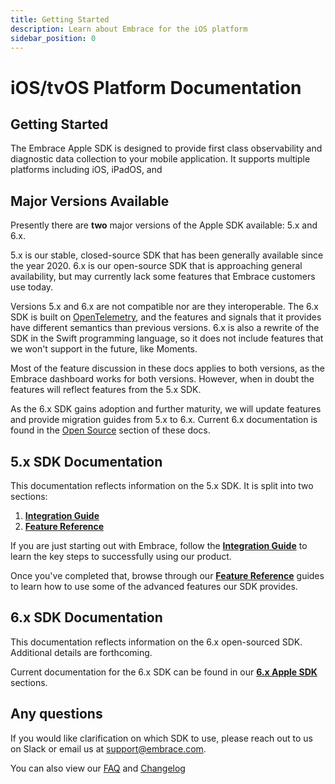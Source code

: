 ```yaml
---
title: Getting Started
description: Learn about Embrace for the iOS platform
sidebar_position: 0
---
```


# iOS/tvOS Platform Documentation

## Getting Started

The Embrace Apple SDK is designed to provide first class observability and diagnostic data collection to your mobile application. It supports multiple platforms including iOS, iPadOS, and 

## Major Versions Available

Presently there are __two__ major versions of the Apple SDK available: 5.x and 6.x. 

5.x is our stable, closed-source SDK that has been generally available since the year 2020. 6.x is our open-source SDK that is approaching general availability, but may currently lack some features that Embrace customers use today.

Versions 5.x and 6.x are not compatible nor are they interoperable. The 6.x SDK is built on [OpenTelemetry](https://opentelemetry.io), and the features and signals that it provides have different semantics than previous versions. 6.x is also a rewrite of the SDK in the Swift programming language, so it does not include features that we won't support in the future, like Moments. 

Most of the feature discussion in these docs applies to both versions, as the Embrace dashboard works for both versions. However, when in doubt the features will reflect features from the 5.x SDK.

As the 6.x SDK gains adoption and further maturity, we will update features and provide migration guides from 5.x to 6.x. Current 6.x documentation is found in the [Open Source](/ios/open-source) section of these docs.

## 5.x SDK Documentation

This documentation reflects information on the 5.x SDK. It is split into two sections:

1. [**Integration Guide**](./5x/integration/)
2. [**Feature Reference**](./5x/features/)

If you are just starting out with Embrace, follow the [**Integration Guide**](./5x/integration/) to learn the key steps to successfully using our product.

Once you've completed that, browse through our [**Feature Reference**](./5x/features/) guides to learn how to use some of the advanced features our SDK provides.

## 6.x SDK Documentation

This documentation reflects information on the 6.x open-sourced SDK. Additional details are forthcoming.

Current documentation for the 6.x SDK can be found in our [**6.x Apple SDK**](/ios/open-source) sections.

## Any questions

If you would like clarification on which SDK to use, please reach out to us on Slack or email us at [support@embrace.com](mailto:support@embrace.com).

You can also view our [FAQ](/ios/faq/) and [Changelog](/ios/changelog/)
